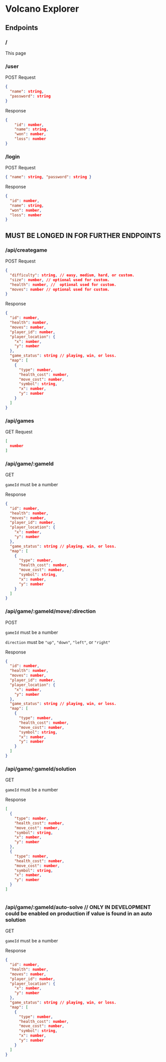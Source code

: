 # Volcano Explorer
## Endpoints
### /
This page
### /user
POST 
Request 
```json 
{ 
  "name": string, 
  "password": string
}
```
Response
```Json 
{
    "id": number,
    "name": string,
    "won": number,
    "loss": number
}
```
### /login
POST
Request
```json 
{ "name": string, "password": string }
```
Response
```json 
{
  "id": number,
  "name": string,
  "won": number,
  "loss": number
}
```
## MUST BE LONGED IN FOR FURTHER ENDPOINTS
### /api/creategame
POST
Request
```json 
{ 
  "difficulty": string, // easy, medium, hard, or custom.
  "size": number, // optional used for custom.
  "health": number, //  optional used for custom.
  "moves": number // optional used for custom.
}
```
Response

```json 
{
  "id": number,
  "health": number,
  "moves": number,
  "player_id": number,
  "player_location": {
    "x": number,
    "y": number
  },
  "game_status": string // playing, win, or loss.
  "map": [
    {
      "type": number,
      "health_cost": number,
      "move_cost": number,
      "symbol": string,
      "x": number,
      "y": number
    }
  ]
}
```

### /api/games
GET
Request
```json
[
  number
]
```

### /api/game/:gameId
GET

`gameId` must be a number

Response
```json 
{
  "id": number,
  "health": number,
  "moves": number,
  "player_id": number,
  "player_location": {
    "x": number,
    "y": number
  },
  "game_status": string // playing, win, or loss.
  "map": [
    {
      "type": number,
      "health_cost": number,
      "move_cost": number,
      "symbol": string,
      "x": number,
      "y": number
    }
  ]
}
```

### /api/game/:gameId/move/:direction
POST

`gameId` must be a number

`direction` must be `"up"`, `"down"`, `"left"`, or `"right"`

Response
```json 
{
  "id": number,
  "health": number,
  "moves": number,
  "player_id": number,
  "player_location": {
    "x": number,
    "y": number
  },
  "game_status": string // playing, win, or loss.
  "map": [
    {
      "type": number,
      "health_cost": number,
      "move_cost": number,
      "symbol": string,
      "x": number,
      "y": number
    }
  ]
}
```

### /api/game/:gameId/solution
GET

`gameId` must be a number

Response
```json
[
  {
    "type": number,
    "health_cost": number,
    "move_cost": number,
    "symbol": string,
    "x": number,
    "y": number
  },
  {
    "type": number,
    "health_cost": number,
    "move_cost": number,
    "symbol": string,
    "x": number,
    "y": number
  }
]
  
```
### /api/game/:gameId/auto-solve // ONLY IN DEVELOPMENT could be enabled on production if value is found in an auto solution
GET

`gameId` must be a number

Response

```json
{
  "id": number,
  "health": number,
  "moves": number,
  "player_id": number,
  "player_location": {
    "x": number,
    "y": number
  },
  "game_status": string // playing, win, or loss.
  "map": [
    {
      "type": number,
      "health_cost": number,
      "move_cost": number,
      "symbol": string,
      "x": number,
      "y": number
    }
  ]
}
```